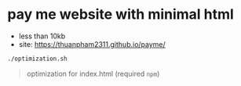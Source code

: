 # pay me website with minimal html

- less than 10kb
- site: https://thuanpham2311.github.io/payme/

```bash
./optimization.sh
```

> optimization for index.html (required `npm`)
